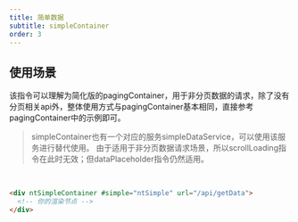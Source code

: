```yaml
---
title: 简单数据
subtitle: simpleContainer
order: 3
---
```


## 使用场景
该指令可以理解为简化版的pagingContainer，用于非分页数据的请求，除了没有分页相关api外，整体使用方式与pagingContainer基本相同，直接参考pagingContainer中的示例即可。

> simpleContainer也有一个对应的服务simpleDataService，可以使用该服务进行替代使用。
> 由于适用于非分页数据请求场景，所以scrollLoading指令在此时无效；但dataPlaceholder指令仍然适用。

<br>

```html
<div ntSimpleContainer #simple="ntSimple" url="/api/getData">
  <!-- 你的渲染节点 -->
</div>
```